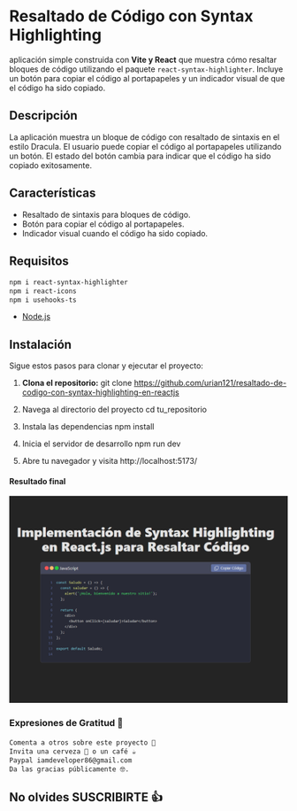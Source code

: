 # Resaltado de Código con Syntax Highlighting

aplicación simple construida con **Vite y React** que muestra cómo resaltar bloques de código utilizando el paquete `react-syntax-highlighter`. Incluye un botón para copiar el código al portapapeles y un indicador visual de que el código ha sido copiado.

## Descripción

La aplicación muestra un bloque de código con resaltado de sintaxis en el estilo Dracula. El usuario puede copiar el código al portapapeles utilizando un botón. El estado del botón cambia para indicar que el código ha sido copiado exitosamente.

## Características

- Resaltado de sintaxis para bloques de código.
- Botón para copiar el código al portapapeles.
- Indicador visual cuando el código ha sido copiado.

## Requisitos

    npm i react-syntax-highlighter
    npm i react-icons
    npm i usehooks-ts

- [Node.js](https://nodejs.org/)

## Instalación

Sigue estos pasos para clonar y ejecutar el proyecto:

1. **Clona el repositorio:**
    git clone https://github.com/urian121/resaltado-de-codigo-con-syntax-highlighting-en-reactjs

2. Navega al directorio del proyecto
    cd tu_repositorio

3. Instala las dependencias
    npm install

4. Inicia el servidor de desarrollo
    npm run dev

5. Abre tu navegador y visita
    http://localhost:5173/
    


#### Resultado final

![](https://raw.githubusercontent.com/urian121/imagenes-proyectos-github/master/resaltado-de-codigo-con-syntax-highlighting-en-react.png)

### Expresiones de Gratitud 🎁

    Comenta a otros sobre este proyecto 📢
    Invita una cerveza 🍺 o un café ☕
    Paypal iamdeveloper86@gmail.com
    Da las gracias públicamente 🤓.

## No olvides SUSCRIBIRTE 👍
